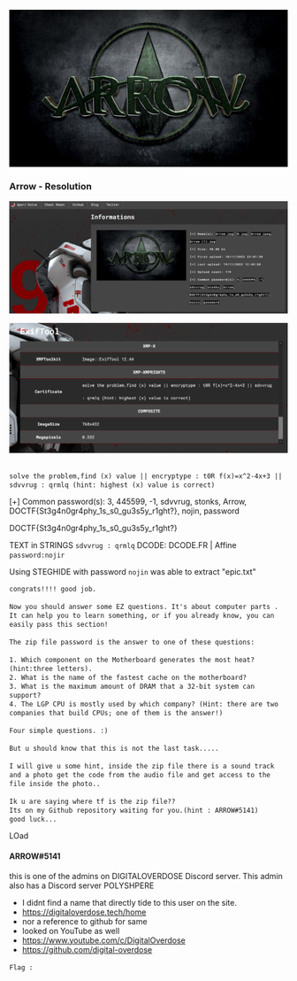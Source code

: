 

![Alt text](Arrow.jpg)

### Arrow - Resolution

![Alt text](aperi_solve_001.png)


![Alt text](aperi_solve_002.png)

```

solve the problem,find (x) value || encryptype : t0R f(x)=x^2-4x+3 || sdvvrug : qrmlq (hint: highest (x) value is correct)

```

[+] Common password(s): 3, 445599, -1, sdvvrug, stonks, Arrow, DOCTF{St3g4n0gr4phy_1s_s0_gu3s5y_r1ght?}, nojin, password


DOCTF{St3g4n0gr4phy_1s_s0_gu3s5y_r1ght?}

TEXT in STRINGS
`sdvvrug : qrmlq`
DCODE: DCODE.FR | Affine 
`password:nojir`

Using STEGHIDE with password `nojin` was able to extract "epic.txt"

```
congrats!!!! good job.

Now you should answer some EZ questions. It's about computer parts . It can help you to learn something, or if you already know, you can easily pass this section!

The zip file password is the answer to one of these questions:

1. Which component on the Motherboard generates the most heat? (hint:three letters).
2. What is the name of the fastest cache on the motherboard?
3. What is the maximum amount of DRAM that a 32-bit system can support?
4. The LGP CPU is mostly used by which company? (Hint: there are two companies that build CPUs; one of them is the answer!)

Four simple questions. :)

But u should know that this is not the last task.....

I will give u some hint, inside the zip file there is a sound track and a photo get the code from the audio file and get access to the file inside the photo.. 

Ik u are saying where tf is the zip file??
Its on my Github repository waiting for you.(hint : ARROW#5141) 
good luck...
```

LOad 

#### ARROW#5141
this is one of the admins on DIGITALOVERDOSE Discord server. This admin also has a Discord server POLYSHPERE
- I didnt find a name that directly tide to this user on the site.
-   https://digitaloverdose.tech/home
- nor a reference to github for same
- looked on YouTube as well
- https://www.youtube.com/c/DigitalOverdose
- https://github.com/digital-overdose



``` Flag :  ```
